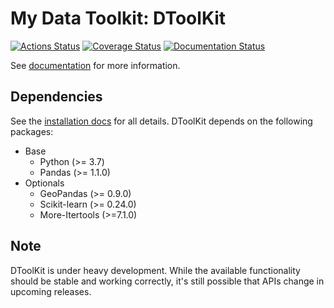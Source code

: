 # My Data Toolkit: DToolKit

[![Actions Status](https://github.com/Zeroto521/my-data-toolkit/workflows/Tests/badge.svg)](https://github.com/Zeroto521/my-data-toolkit/actions?query=workflow%3ATests) [![Coverage Status](https://codecov.io/gh/Zeroto521/my-data-toolkit/branch/master/graph/badge.svg)](https://codecov.io/gh/Zeroto521/my-data-toolkit) [![Documentation Status](https://readthedocs.org/projects/my-data-toolkit/badge/?version=latest)](https://my-data-toolkit.readthedocs.io/en/latest/?badge=latest)

See [documentation](https://my-data-toolkit.readthedocs.io/) for more information.

## Dependencies

See the [installation docs](https://my-data-toolkit.readthedocs.io/en/latest/guide/installation.html) for all details.
DToolKit depends on the following packages:

- Base
  - Python (>= 3.7)
  - Pandas (>= 1.1.0)
- Optionals
  - GeoPandas (>= 0.9.0)
  - Scikit-learn (>= 0.24.0)
  - More-Itertools (>=7.1.0)

## Note

DToolKit is under heavy development.
While the available functionality should be stable and working correctly,
it's still possible that APIs change in upcoming releases.
